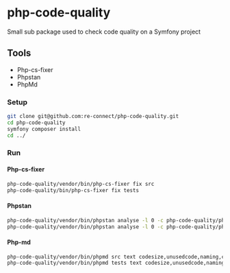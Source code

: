 # php-code-quality
Small sub package used to check code quality on a Symfony project

## Tools

* Php-cs-fixer
* Phpstan
* PhpMd

### Setup

```bash
git clone git@github.com:re-connect/php-code-quality.git
cd php-code-quality
symfony composer install
cd ../
```

### Run

#### Php-cs-fixer

```bash
php-code-quality/vendor/bin/php-cs-fixer fix src
php-code-quality/bin/php-cs-fixer fix tests
```

#### Phpstan

```bash
php-code-quality/vendor/bin/phpstan analyse -l 0 -c php-code-quality/phpstan.neon src
php-code-quality/vendor/bin/phpstan analyse -l 0 -c php-code-quality/phpstan.neon tests
```

#### Php-md

```bash
php-code-quality/vendor/bin/phpmd src text codesize,unusedcode,naming,cleancode,controversial,design
php-code-quality/vendor/bin/phpmd tests text codesize,unusedcode,naming,cleancode,controversial,design
```


